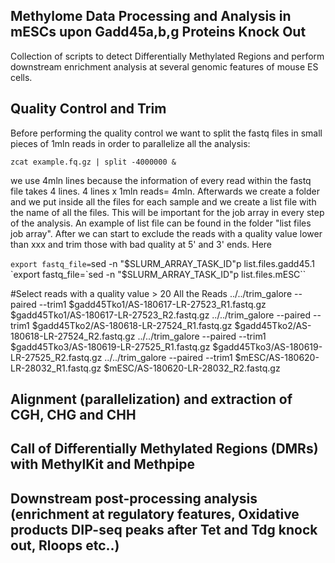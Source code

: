 ## Methylome Data Processing and Analysis in mESCs upon Gadd45a,b,g Proteins Knock Out
Collection of scripts to detect Differentially Methylated Regions and perform downstream enrichment analysis at several genomic features of mouse ES cells.

## Quality Control and Trim
Before performing the quality control we want to split the fastq files in small pieces of 1mln reads in order to parallelize all the analysis:

`zcat example.fq.gz | split -4000000 &` 

we use 4mln lines because the information of every read within the fastq file takes 4 lines. 4 lines x 1mln reads= 4mln. Afterwards we create a folder and we put inside all the files for each sample and we create a list file with the name of all the files. This will be important for the job array in every step of the analysis. An example of list file can be found in the folder "list files job array". After we can start to exclude the reads with a quality value lower than xxx and trim those with bad quality at 5' and 3' ends. Here


`export fastq_file=`sed -n "$SLURM_ARRAY_TASK_ID"p list.files.gadd45.1
`export fastq_file=`sed -n "$SLURM_ARRAY_TASK_ID"p list.files.mESC``



#Select reads with a quality value > 20 All the Reads
../../trim_galore --paired --trim1 $gadd45Tko1/AS-180617-LR-27523_R1.fastq.gz $gadd45Tko1/AS-180617-LR-27523_R2.fastq.gz
../../trim_galore --paired --trim1 $gadd45Tko2/AS-180618-LR-27524_R1.fastq.gz $gadd45Tko2/AS-180618-LR-27524_R2.fastq.gz
../../trim_galore --paired --trim1 $gadd45Tko3/AS-180619-LR-27525_R1.fastq.gz $gadd45Tko3/AS-180619-LR-27525_R2.fastq.gz
../../trim_galore --paired --trim1 $mESC/AS-180620-LR-28032_R1.fastq.gz $mESC/AS-180620-LR-28032_R2.fastq.gz

## Alignment (parallelization) and extraction of CGH, CHG and CHH


## Call of Differentially Methylated Regions (DMRs) with MethylKit and Methpipe


## Downstream post-processing analysis (enrichment at regulatory features, Oxidative products DIP-seq peaks after Tet and Tdg knock out, Rloops etc..)

